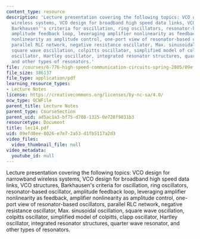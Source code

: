 ```yaml
---
content_type: resource
description: 'Lecture presentation covering the following topics: VCO design for narrowband
  wireless systems, VCO design for broadband high speed data links, VCO structures,
  Barkhausen''s criteria for oscillation, ring oscillators, resonator-based oscillator,
  amplitude feedback loop, leveraging amplifier nonlinearity as feedback, amplifier
  nonlinearity as amplitude control, one-port view of resonator-based oscillators,
  parallel RLC network, negative resistance oscillator, Max. sinusoidal oscillation,
  square wave oscillation, colpitts oscillator, simplified model of colpitts, clapp
  oscillator, Hartley oscillator, integrated resonator structures, quarter wave resonator,
  and other types of resonators.'
file: /courses/6-776-high-speed-communication-circuits-spring-2005/09efd8ee8026e7e72a53d1fb5117a2d3_lec14.pdf
file_size: 386137
file_type: application/pdf
learning_resource_types:
- Lecture Notes
license: https://creativecommons.org/licenses/by-nc-sa/4.0/
ocw_type: OCWFile
parent_title: Lecture Notes
parent_type: CourseSection
parent_uid: ad5ac1a3-bf75-d708-1325-0e728f9831b3
resourcetype: Document
title: lec14.pdf
uid: 09efd8ee-8026-e7e7-2a53-d1fb5117a2d3
video_files:
  video_thumbnail_file: null
video_metadata:
  youtube_id: null
---
```

Lecture presentation covering the following topics: VCO design for narrowband wireless systems, VCO design for broadband high speed data links, VCO structures, Barkhausen's criteria for oscillation, ring oscillators, resonator-based oscillator, amplitude feedback loop, leveraging amplifier nonlinearity as feedback, amplifier nonlinearity as amplitude control, one-port view of resonator-based oscillators, parallel RLC network, negative resistance oscillator, Max. sinusoidal oscillation, square wave oscillation, colpitts oscillator, simplified model of colpitts, clapp oscillator, Hartley oscillator, integrated resonator structures, quarter wave resonator, and other types of resonators.
